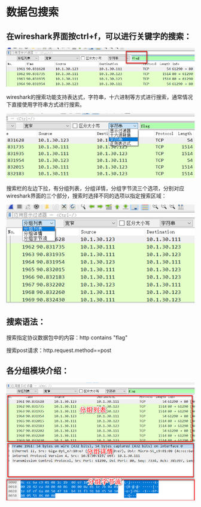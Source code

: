 # 数据包搜索

## 在wireshark界面按ctrl+f，可以进行关键字的搜索：

![](images/A866EE10176E4D1887F67EBB2676BEC8clipboard.png)



wireshark的搜索功能支持表达式，字符串，十六进制等方式进行搜索，通常情况下直接使用字符串方式进行搜索。

![](images/DC61303EF3EA4822B23C4D0A375D2983clipboard.png)



搜索栏的左边下拉，有分组列表，分组详情，分组字节流三个选项，分别对应wireshark界面的三个部分，搜索时选择不同的选项以指定搜索区域：

![](images/54CC0F2E7B0846E4BFD62907FF50D5C0clipboard.png)



## 搜索语法：

搜索指定协议数据包中的内容：http contains "flag"



搜索post请求：http.request.method==post





## 各分组模块介绍：

![](images/1DF7F83F23634B439263A90D911F1B11clipboard.png)





















